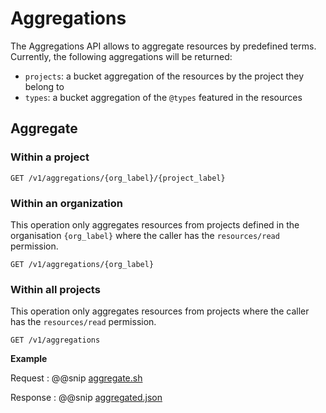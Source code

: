 # Aggregations

The Aggregations API allows to aggregate resources by predefined terms. Currently, the following aggregations will be
returned:

* `projects`: a bucket aggregation of the resources by the project they belong to
* `types`: a bucket aggregation of the `@types` featured in the resources

## Aggregate

### Within a project

```
GET /v1/aggregations/{org_label}/{project_label}
```

### Within an organization

This operation only aggregates resources from projects defined in the organisation `{org_label}` where the caller has
the `resources/read` permission.

```
GET /v1/aggregations/{org_label}
```

### Within all projects

This operation only aggregates resources from projects where the caller has the `resources/read` permission.

```
GET /v1/aggregations
```

**Example**

Request
:   @@snip [aggregate.sh](assets/resources/aggregate.sh)

Response
:   @@snip [aggregated.json](assets/resources/aggregated.json)